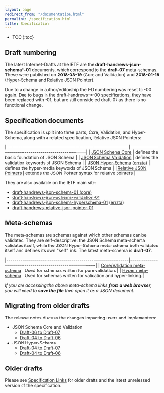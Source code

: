 ```yaml
---
layout: page
redirect_from: "/documentation.html"
permalink: /specification.html
title: Specification
---
```


* TOC
{:toc}

Draft numbering
---------------

The latest Internet-Drafts at the IETF are the **draft-handrews-json-schema\*-01** documents, which correspond to the **draft-07** meta-schemas. These were published on **2018-03-19** (Core and Validation) and **2018-01-19** (Hyper-Schema and Relative JSON Pointer).

Due to a change in author/editorship the I-D numbering was reset to -00 again.  Due to bugs in the draft-handrews-\*-00 specifications, they have been replaced with -01, but are still considered draft-07 as there is no functional change.

Specification documents
-----------------------

The specification is split into three parts, Core, Validation, and Hyper-Schema, along with a related specification, Relative JSON Pointers:

|--------------------------------------------------------------|-------------------------------------------------------|
| [JSON Schema Core](latest/json-schema-core.html)             | defines the basic foundation of JSON Schema           |
| [JSON Schema Validation](latest/json-schema-validation.html) | defines the validation keywords of JSON Schema        |
| [JSON Hyper-Schema](latest/json-schema-hypermedia.html) ([errata](https://github.com/json-schema-org/json-schema-spec/issues?q=label%3Aerrata+label%3Ahypermedia))     | defines the hyper-media keywords of JSON Schema       |
| [Relative JSON Pointers](latest/relative-json-pointer.html)  | extends the JSON Pointer syntax for relative pointers |

They are also available on the IETF main site:
* [draft-handrews-json-schema-01 (core)](https://tools.ietf.org/html/draft-handrews-json-schema-01)
* [draft-handrews-json-schema-validation-01](https://tools.ietf.org/html/draft-handrews-json-schema-validation-01)
* [draft-handrews-json-schema-hyperschema-01](https://tools.ietf.org/html/draft-handrews-json-schema-hyperschema-01) ([errata](https://github.com/json-schema-org/json-schema-spec/issues?q=label%3Aerrata+label%3Ahypermedia))
* [draft-handrews-relative-json-pointer-01](https://tools.ietf.org/html/draft-handrews-relative-json-pointer-01)

Meta-schemas
------------

The meta-schemas are schemas against which other schemas can be validated. They are self-descriptive: the JSON Schema meta-schema validates itself, while the JSON Hyper-Schema meta-schema both validates itself and defines its own "self" link.
The latest meta-schema is **draft-07**.

|--------------------------------------------------------------|------------------------------------------------------------|
| [Core/Validation meta-schema](https://json-schema.org/draft-07/schema) | Used for schemas written for pure validation.              |
| [Hyper meta-schema](https://json-schema.org/draft-07/hyper-schema)     | Used for schemas written for validation and hyper-linking. |

_If you are accessing the above meta-schema links **from a web browser**, you will need to **save the file** then open it as a JSON document._

Migrating from older drafts
-------------

The release notes discuss the changes impacting users and implementers:

- JSON Schema Core and Validation
    - [Draft-06 to Draft-07](draft-07/json-schema-release-notes.html)
    - [Draft-04 to Draft-06](draft-06/json-schema-release-notes.html)
- JSON Hyper-Schema
    - [Draft-04 to Draft-07](draft-07/json-hyper-schema-release-notes.html)
    - [Draft-04 to Draft-06](draft-06/json-hyper-schema-release-notes.html)

Older drafts
------------

Please see [Specification Links](specification-links.md) for older drafts and the latest unreleased version of the specification.
